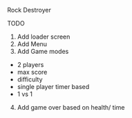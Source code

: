 Rock Destroyer

TODO
1. Add loader screen
2. Add Menu
3. Add Game modes
  - 2 players
  - max score
  - difficulty
  - single player timer based
  - 1 vs 1
4. Add game over based on health/ time
